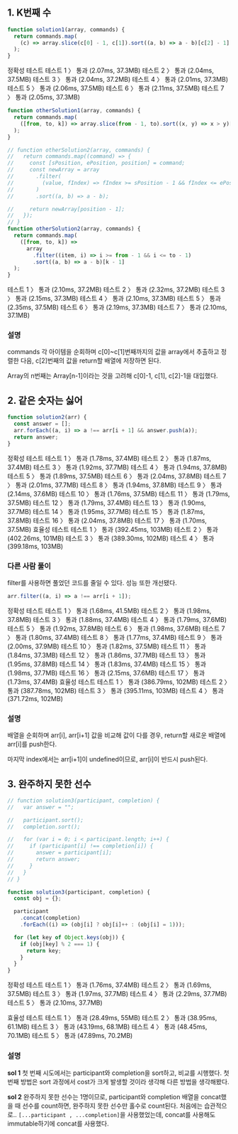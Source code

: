 ## 1. K번째 수

```js
function solution1(array, commands) {
  return commands.map(
    (c) => array.slice(c[0] - 1, c[1]).sort((a, b) => a - b)[c[2] - 1]
  );
}
```

정확성 테스트
테스트 1 〉 통과 (2.07ms, 37.3MB)
테스트 2 〉 통과 (2.04ms, 37.5MB)
테스트 3 〉 통과 (2.04ms, 37.2MB)
테스트 4 〉 통과 (2.01ms, 37.3MB)
테스트 5 〉 통과 (2.06ms, 37.5MB)
테스트 6 〉 통과 (2.11ms, 37.5MB)
테스트 7 〉 통과 (2.05ms, 37.3MB)

```js
function otherSolution1(array, commands) {
  return commands.map(
    ([from, to, k]) => array.slice(from - 1, to).sort((x, y) => x > y)[k - 1]
  );
}
```

```js
// function otherSolution2(array, commands) {
//   return commands.map((command) => {
//     const [sPosition, ePosition, position] = command;
//     const newArray = array
//       .filter(
//         (value, fIndex) => fIndex >= sPosition - 1 && fIndex <= ePosition - 1
//       )
//       .sort((a, b) => a - b);

//     return newArray[position - 1];
//   });
// }
function otherSolution2(array, commands) {
  return commands.map(
    ([from, to, k]) =>
      array
        .filter((item, i) => i >= from - 1 && i <= to - 1)
        .sort((a, b) => a - b)[k - 1]
  );
}
```

테스트 1 〉 통과 (2.10ms, 37.2MB)
테스트 2 〉 통과 (2.32ms, 37.2MB)
테스트 3 〉 통과 (2.15ms, 37.3MB)
테스트 4 〉 통과 (2.10ms, 37.3MB)
테스트 5 〉 통과 (2.35ms, 37.5MB)
테스트 6 〉 통과 (2.19ms, 37.3MB)
테스트 7 〉 통과 (2.10ms, 37.1MB)

### 설명

commands 각 아이템을 순회하며 c[0]~c[1]번째까지의 값을 array에서 추출하고 정렬한 다음, c[2]번째의 값을 return할 배열에 저장하면 된다.

Array의 n번째는 Array[n-1]이라는 것을 고려해 c[0]-1, c[1], c[2]-1을 대입했다.

## 2. 같은 숫자는 싫어

```js
function solution2(arr) {
  const answer = [];
  arr.forEach((a, i) => a !== arr[i + 1] && answer.push(a));
  return answer;
}
```

정확성 테스트
테스트 1 〉 통과 (1.78ms, 37.4MB)
테스트 2 〉 통과 (1.87ms, 37.4MB)
테스트 3 〉 통과 (1.92ms, 37.7MB)
테스트 4 〉 통과 (1.94ms, 37.8MB)
테스트 5 〉 통과 (1.89ms, 37.5MB)
테스트 6 〉 통과 (2.04ms, 37.8MB)
테스트 7 〉 통과 (2.01ms, 37.7MB)
테스트 8 〉 통과 (1.94ms, 37.8MB)
테스트 9 〉 통과 (2.14ms, 37.6MB)
테스트 10 〉 통과 (1.76ms, 37.5MB)
테스트 11 〉 통과 (1.79ms, 37.5MB)
테스트 12 〉 통과 (1.79ms, 37.4MB)
테스트 13 〉 통과 (1.90ms, 37.7MB)
테스트 14 〉 통과 (1.95ms, 37.7MB)
테스트 15 〉 통과 (1.87ms, 37.8MB)
테스트 16 〉 통과 (2.04ms, 37.8MB)
테스트 17 〉 통과 (1.70ms, 37.5MB)
효율성 테스트
테스트 1 〉 통과 (392.45ms, 103MB)
테스트 2 〉 통과 (402.26ms, 101MB)
테스트 3 〉 통과 (389.30ms, 102MB)
테스트 4 〉 통과 (399.18ms, 103MB)

### 다른 사람 풀이

filter를 사용하면 풀었던 코드를 줄일 수 있다. 성능 또한 개선됐다.

```js
arr.filter((a, i) => a !== arr[i + 1]);
```

정확성 테스트
테스트 1 〉 통과 (1.68ms, 41.5MB)
테스트 2 〉 통과 (1.98ms, 37.8MB)
테스트 3 〉 통과 (1.88ms, 37.4MB)
테스트 4 〉 통과 (1.79ms, 37.6MB)
테스트 5 〉 통과 (1.92ms, 37.8MB)
테스트 6 〉 통과 (1.98ms, 37.6MB)
테스트 7 〉 통과 (1.80ms, 37.4MB)
테스트 8 〉 통과 (1.77ms, 37.4MB)
테스트 9 〉 통과 (2.00ms, 37.9MB)
테스트 10 〉 통과 (1.82ms, 37.5MB)
테스트 11 〉 통과 (1.84ms, 37.3MB)
테스트 12 〉 통과 (1.86ms, 37.7MB)
테스트 13 〉 통과 (1.95ms, 37.8MB)
테스트 14 〉 통과 (1.83ms, 37.4MB)
테스트 15 〉 통과 (1.98ms, 37.7MB)
테스트 16 〉 통과 (2.15ms, 37.6MB)
테스트 17 〉 통과 (1.73ms, 37.4MB)
효율성 테스트
테스트 1 〉 통과 (386.79ms, 102MB)
테스트 2 〉 통과 (387.78ms, 102MB)
테스트 3 〉 통과 (395.11ms, 103MB)
테스트 4 〉 통과 (371.72ms, 102MB)

### 설명

배열을 순회하며 arr[i], arr[i+1] 값을 비교해 값이 다를 경우,
return할 새로운 배열에 arr[i]를 push한다.

마지막 index에서는 arr[i+1]이 undefined이므로, arr[i]이 반드시 push된다.

## 3. 완주하지 못한 선수

```js
// function solution3(participant, completion) {
//   var answer = "";

//   participant.sort();
//   completion.sort();

//   for (var i = 0; i < participant.length; i++) {
//     if (participant[i] !== completion[i]) {
//       answer = participant[i];
//       return answer;
//     }
//   }
// }

function solution3(participant, completion) {
  const obj = {};

  participant
    .concat(completion)
    .forEach((i) => (obj[i] ? obj[i]++ : (obj[i] = 1)));

  for (let key of Object.keys(obj)) {
    if (obj[key] % 2 === 1) {
      return key;
    }
  }
}
```

정확성 테스트
테스트 1 〉 통과 (1.76ms, 37.4MB)
테스트 2 〉 통과 (1.69ms, 37.5MB)
테스트 3 〉 통과 (1.97ms, 37.7MB)
테스트 4 〉 통과 (2.29ms, 37.7MB)
테스트 5 〉 통과 (2.10ms, 37.7MB)

효율성 테스트
테스트 1 〉 통과 (28.49ms, 55MB)
테스트 2 〉 통과 (38.95ms, 61.1MB)
테스트 3 〉 통과 (43.19ms, 68.1MB)
테스트 4 〉 통과 (48.45ms, 70.1MB)
테스트 5 〉 통과 (47.89ms, 70.2MB)

### 설명

**sol 1**
첫 번째 시도에서는 participant와 completion을 sort하고, 비교를 시행했다.
첫 번째 방법은 sort 과정에서 cost가 크게 발생할 것이라 생각해 다른 방법을 생각해봤다.

**sol 2**
완주하지 못한 선수는 1명이므로, participant와 completion 배열을 concat했을 때
선수를 count하면, 완주하지 못한 선수만 홀수로 count된다.
처음에는 습관적으로.. `[...participant , ...completion]`을 사용했었는데, concat를 사용해도 immutable하기에 concat를 사용했다.
